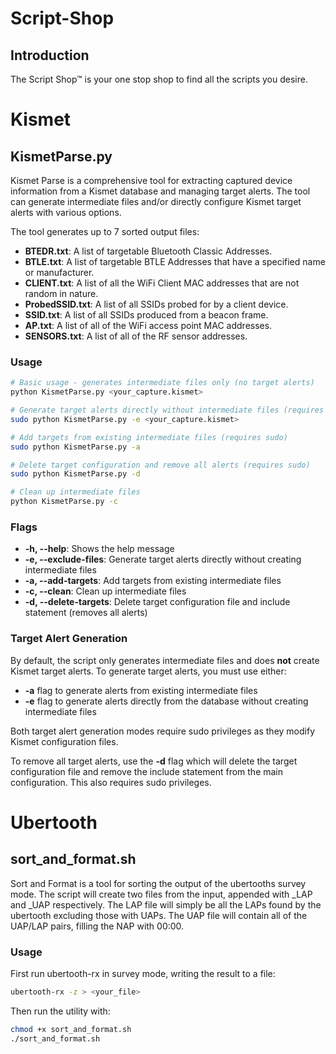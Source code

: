 # Script-Shop

## Introduction
The Script Shop™ is your one stop shop to find all the scripts you desire.

# Kismet

## KismetParse.py

Kismet Parse is a comprehensive tool for extracting captured device information from a Kismet database and managing target alerts. The tool can generate intermediate files and/or directly configure Kismet target alerts with various options.

The tool generates up to 7 sorted output files:

- **BTEDR.txt**: A list of targetable Bluetooth Classic Addresses.
- **BTLE.txt**: A list of targetable BTLE Addresses that have a specified name or manufacturer.
- **CLIENT.txt**: A list of all the WiFi Client MAC addresses that are not random in nature.
- **ProbedSSID.txt**: A list of all SSIDs probed for by a client device.
- **SSID.txt**: A list of all SSIDs produced from a beacon frame.
- **AP.txt**: A list of all of the WiFi access point MAC addresses.
- **SENSORS.txt**: A list of all of the RF sensor addresses.

### Usage
```bash
# Basic usage - generates intermediate files only (no target alerts)
python KismetParse.py <your_capture.kismet>

# Generate target alerts directly without intermediate files (requires sudo)
sudo python KismetParse.py -e <your_capture.kismet>

# Add targets from existing intermediate files (requires sudo)
sudo python KismetParse.py -a

# Delete target configuration and remove all alerts (requires sudo)
sudo python KismetParse.py -d

# Clean up intermediate files
python KismetParse.py -c
```

### Flags

- **-h, --help**: Shows the help message
- **-e, --exclude-files**: Generate target alerts directly without creating intermediate files
- **-a, --add-targets**: Add targets from existing intermediate files
- **-c, --clean**: Clean up intermediate files
- **-d, --delete-targets**: Delete target configuration file and include statement (removes all alerts)

### Target Alert Generation
By default, the script only generates intermediate files and does **not** create Kismet target alerts. To generate target alerts, you must use either:
- **-a** flag to generate alerts from existing intermediate files
- **-e** flag to generate alerts directly from the database without creating intermediate files

Both target alert generation modes require sudo privileges as they modify Kismet configuration files.

To remove all target alerts, use the **-d** flag which will delete the target configuration file and remove the include statement from the main configuration. This also requires sudo privileges.

# Ubertooth

## sort_and_format.sh

Sort and Format is a tool for sorting the output of the ubertooths survey mode. The script will create two files from the input, appended with _LAP and _UAP respectively. The LAP file will simply be all the LAPs found by the ubertooth excluding those with UAPs. The UAP file will contain all of the UAP/LAP pairs, filling the NAP with 00:00.


### Usage
First run ubertooth-rx in survey mode, writing the result to a file:
```bash
ubertooth-rx -z > <your_file>
```
Then run the utility with:
```bash
chmod +x sort_and_format.sh
./sort_and_format.sh
```
